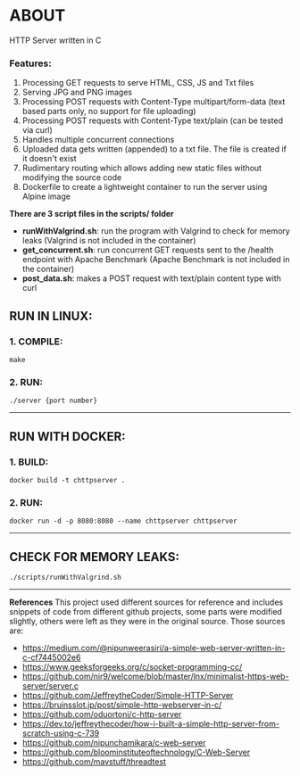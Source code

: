 # ABOUT

HTTP Server written in C

### Features:
1. Processing GET requests to serve HTML, CSS, JS and Txt files
2. Serving JPG and PNG images
3. Processing POST requests with Content-Type multipart/form-data (text based parts only, no support for file uploading)
4. Processing POST requests with Content-Type text/plain (can be tested via curl)
5. Handles multiple concurrent connections
6. Uploaded data gets written (appended) to a txt file. The file is created if it doesn't exist
7. Rudimentary routing which allows adding new static files without modifying the source code
8. Dockerfile to create a lightweight container to run the server using Alpine image

**There are 3 script files in the scripts/ folder**
* **runWithValgrind.sh**: run the program with Valgrind to check for memory leaks (Valgrind is not included in the container)
* **get_concurrent.sh**: run concurrent GET requests sent to the /health endpoint with Apache Benchmark (Apache Benchmark is not included in the container)
* **post_data.sh**: makes a POST request with text/plain content type with curl

## RUN IN LINUX:

### 1. COMPILE:
```
make
```

### 2. RUN:
```
./server {port number}
```
***
## RUN WITH DOCKER:

### 1. BUILD:
```
docker build -t chttpserver .
```

### 2. RUN:
```
docker run -d -p 8080:8080 --name chttpserver chttpserver
```
***
## CHECK FOR MEMORY LEAKS:

```
./scripts/runWithValgrind.sh
```

--- 

**References**
This project used different sources for reference and includes snippets of code from different github projects, some parts were modified slightly, others were left as they were in the original source. Those sources are:
* https://medium.com/@nipunweerasiri/a-simple-web-server-written-in-c-cf7445002e6
* https://www.geeksforgeeks.org/c/socket-programming-cc/
* https://github.com/nir9/welcome/blob/master/lnx/minimalist-https-web-server/server.c
* https://github.com/JeffreytheCoder/Simple-HTTP-Server
* https://bruinsslot.jp/post/simple-http-webserver-in-c/
* https://github.com/oduortoni/c-http-server
* https://dev.to/jeffreythecoder/how-i-built-a-simple-http-server-from-scratch-using-c-739
* https://github.com/nipunchamikara/c-web-server
* https://github.com/bloominstituteoftechnology/C-Web-Server
* https://github.com/mavstuff/threadtest